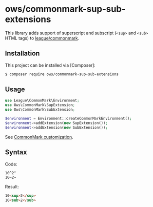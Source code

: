 # ows/commonmark-sup-sub-extensions

This library adds support of superscript and subscript (`<sup>` and `<sub>` HTML tags) to [league/commonmark](https://github.com/thephpleague/commonmark).

## Installation

This project can be installed via [Composer]:

``` bash
$ composer require ows/commonmark-sup-sub-extensions
```

## Usage

```php
use League\CommonMark\Environment;
use Ows\CommonMark\SupExtension;
use Ows\CommonMark\SubExtension;

$environment = Environment::createCommonMarkEnvironment();
$environment->addExtension(new SupExtension());
$environment->addExtension(new SubExtension());
```

See [CommonMark customization](https://github.com/thephpleague/commonmark#advanced-usage--customization).

## Syntax

Code:
```markdown
10^2^
10~2~
```

Result:
```html
10<sup>2</sup>
10<sub>2</sub>
```

